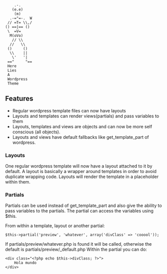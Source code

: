         .-.
       (e.e)
        (m)
      .-="=-.  W
     // =T= \\,/
    () ==|== ()
     \  =V=
      M(oVo)
       // \\
      //   \\
     ()     ()
      \\    ||
       \'   '|
     =="     "==
     Here
     Lies
     A
     Wordpress
     Theme

Features
--------
* Regular wordpress template files can now have layouts
* Layouts and templates can render views(partials) and pass variables to them
* Layouts, templates and views are objects and can now be more self conscious (all objects).
* Layouts and views have default fallbacks like get_template_part of wordpress.

### Layouts
One regular wordpress template will now have a layout attached to it by default.
A layout is basically a wrapper around templates in order to avoid duplicate wrapping code.
Layouts will render the template in a placeholder within them.

### Partials
Partials can be used instead of get_template_part and also give the ability
to pass variables to the partials. The partial can access the variables using $this.

From within a template, layout or another partial:

    $this->partial('preview', 'whatever', array('divClass' => 'cooool'));


If partials/preview/whatever.php is found it will be called,
otherwise the default is partials/preview/_default.php
Within the partial you can do:

    <div class="<?php echo $this->divClass; ?>">
        Hola mundo
    </div>